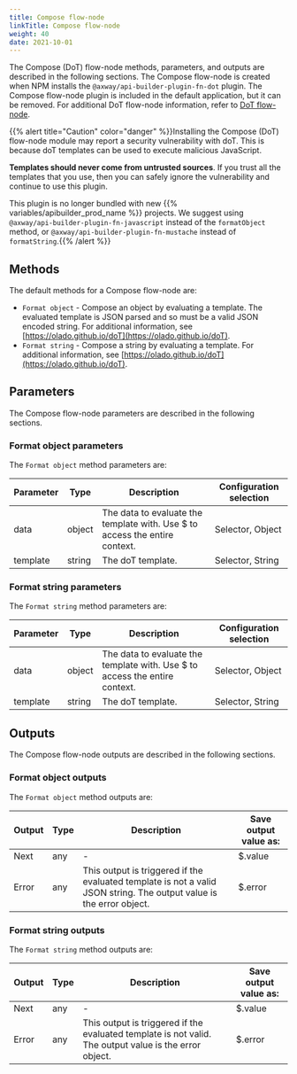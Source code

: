 ```yaml
---
title: Compose flow-node
linkTitle: Compose flow-node
weight: 40
date: 2021-10-01
---
```


The Compose (DoT) flow-node methods, parameters, and outputs are described in the following sections. The Compose flow-node is created when NPM installs the `@axway/api-builder-plugin-fn-dot` plugin. The Compose flow-node plugin is included in the default application, but it can be removed. For additional DoT flow-node information, refer to [DoT flow-node](/docs/developer_guide/flows/flow-nodes/dot_flow-node/).

{{% alert title="Caution" color="danger" %}}Installing the Compose (DoT) flow-node module may report a security vulnerability with doT. This is because doT templates can be used to execute malicious JavaScript.

**Templates should never come from untrusted sources**. If you trust all the templates that you use, then you can safely ignore the vulnerability and continue to use this plugin.

This plugin is no longer bundled with new {{% variables/apibuilder_prod_name %}} projects. We suggest using `@axway/api-builder-plugin-fn-javascript` instead of the `formatObject` method, or `@axway/api-builder-plugin-fn-mustache` instead of `formatString`.{{% /alert %}}

## Methods

The default methods for a Compose flow-node are:

* `Format object` - Compose an object by evaluating a template. The evaluated template is JSON parsed and so must be a valid JSON encoded string. For additional information, see [https://olado.github.io/doT](https://olado.github.io/doT).
* `Format string` - Compose a string by evaluating a template. For additional information, see [https://olado.github.io/doT](https://olado.github.io/doT).

## Parameters

The Compose flow-node parameters are described in the following sections.

### Format object parameters

The `Format object` method parameters are:

| Parameter | Type | Description | Configuration selection |
| --- | --- | --- | --- |
| data | object | The data to evaluate the template with. Use $ to access the entire context. | Selector, Object |
| template | string | The doT template. | Selector, String |

### Format string parameters

The `Format string` method parameters are:

| Parameter | Type | Description | Configuration selection |
| --- | --- | --- | --- |
| data | object | The data to evaluate the template with. Use $ to access the entire context. | Selector, Object |
| template | string | The doT template. | Selector, String |

## Outputs

The Compose flow-node outputs are described in the following sections.

### Format object outputs

The `Format object` method outputs are:

| Output | Type | Description | Save output value as: |
| --- | --- | --- | --- |
| Next | any | \- | $.value |
| Error | any | This output is triggered if the evaluated template is not a valid JSON string. The output value is the error object. | $.error |

### Format string outputs

The `Format string` method outputs are:

| Output | Type | Description | Save output value as: |
| --- | --- | --- | --- |
| Next | any | \- | $.value |
| Error | any | This output is triggered if the evaluated template is not valid. The output value is the error object. | $.error |
